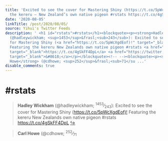 ```yaml
---
title: 'Excited to see the cover for Mastering Shiny (https://t.co/5pWcXgdEof)! Featuring
  the kereru — New Zealand’s own native pigeon #rstats https://t.co/4gSkFF4DpL'
date: '2020-08-05'
linkTitle: /post/2020/08/05/
source: Yihui's Twitter Feeds
description: ' <h1 id="rstats">#rstats</h1><blockquote><p><strong>Hadley Wickham</strong>
  (@hadleywickham; <sup>1453</sup>&frasl;<sub>243</sub>): Excited to see the cover
  for Mastering Shiny (<a href="https://t.co/5pWcXgdEof)!" target="_blank">https://t.co/5pWcXgdEof)!</a>
  Featuring the kereru New Zealands own native pigeon #rstats <a href="https://t.co/4gSkFF4DpL"
  target="_blank">https://t.co/4gSkFF4DpL</a> <a href="https://twitter.com/xieyihui/status/1290785883717865473"
  target="_blank">&#8618;</a></p></blockquote><!-- --><blockquote><p><strong>Carl
  Howe</strong> (@cdhowe; <sup>252</sup>&frasl;<sub>71</su ...'
disable_comments: true
---
```

 <h1 id="rstats">#rstats</h1><blockquote><p><strong>Hadley Wickham</strong> (@hadleywickham; <sup>1453</sup>&frasl;<sub>243</sub>): Excited to see the cover for Mastering Shiny (<a href="https://t.co/5pWcXgdEof)!" target="_blank">https://t.co/5pWcXgdEof)!</a> Featuring the kereru New Zealands own native pigeon #rstats <a href="https://t.co/4gSkFF4DpL" target="_blank">https://t.co/4gSkFF4DpL</a> <a href="https://twitter.com/xieyihui/status/1290785883717865473" target="_blank">&#8618;</a></p></blockquote><!-- --><blockquote><p><strong>Carl Howe</strong> (@cdhowe; <sup>252</sup>&frasl;<sub>71</su ...